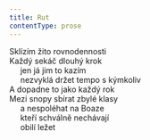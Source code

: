 ```yaml
---
title: Rut
contentType: prose
---
```


<section>

Sklízím žito rovnodennosti  
Každý sekáč dlouhý krok  
     jen já jim to kazím  
     nezvyklá držet tempo s kýmkoliv  
A dopadne to jako každý rok  
Mezi snopy sbírat zbylé klasy  
     a nespoléhat na Boaze  
     kteří schválně nechávají  
     obilí ležet

</section>
